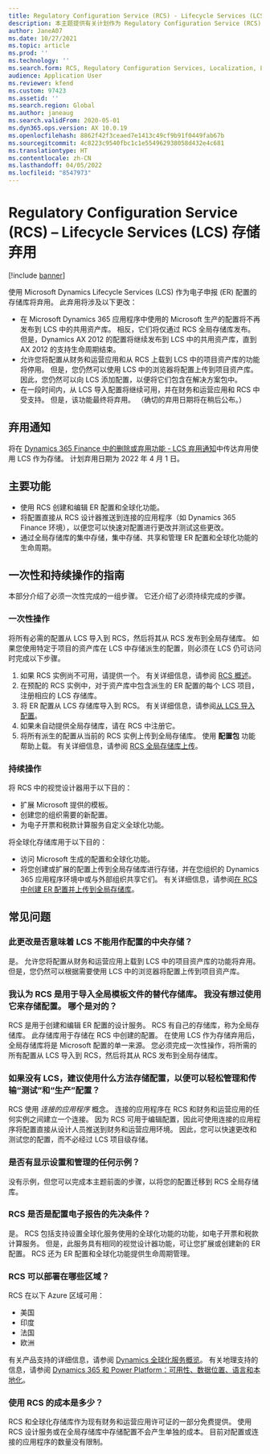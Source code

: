 ```yaml
---
title: Regulatory Configuration Service (RCS) - Lifecycle Services (LCS) 存储弃用
description: 本主题提供有关计划作为 Regulatory Configuration Service (RCS) 全局存储库推出的一部分的 Microsoft Dynamics Lifecycle Services (LCS) 存储弃用的信息。
author: JaneA07
ms.date: 10/27/2021
ms.topic: article
ms.prod: ''
ms.technology: ''
ms.search.form: RCS, Regulatory Configuration Services, Localization, LCS storage, LCS storage deprecation
audience: Application User
ms.reviewer: kfend
ms.custom: 97423
ms.assetid: ''
ms.search.region: Global
ms.author: janeaug
ms.search.validFrom: 2020-05-01
ms.dyn365.ops.version: AX 10.0.19
ms.openlocfilehash: 8862f42f3ceaed7e1413c49cf9b91f0449fab67b
ms.sourcegitcommit: 4c8223c9540fbc1c1e554962938058d432e4c681
ms.translationtype: HT
ms.contentlocale: zh-CN
ms.lasthandoff: 04/05/2022
ms.locfileid: "8547973"
---
```

# <a name="regulatory-configuration-service-rcs--lifecycle-services-lcs-storage-deprecation"></a>Regulatory Configuration Service (RCS) – Lifecycle Services (LCS) 存储弃用

[!include [banner](../includes/banner.md)]

使用 Microsoft Dynamics Lifecycle Services (LCS) 作为电子申报 (ER) 配置的存储库将弃用。 此弃用将涉及以下更改：

- 在 Microsoft Dynamics 365 应用程序中使用的 Microsoft 生产的配置将不再发布到 LCS 中的共用资产库。 相反，它们将仅通过 RCS 全局存储库发布。 但是，Dynamics AX 2012 的配置将继续发布到 LCS 中的共用资产库，直到 AX 2012 的支持生命周期结束。
- 允许您将配置从财务和运营应用和从 RCS 上载到 LCS 中的项目资产库的功能将停用。 但是，您仍然可以使用 LCS 中的浏览器将配置上传到项目资产库。 因此，您仍然可以向 LCS 添加配置，以便将它们包含在解决方案包中。
- 在一段时间内，从 LCS 导入配置将继续可用，并在财务和运营应用和 RCS 中受支持。 但是，该功能最终将弃用。 （确切的弃用日期将在稍后公布。）

## <a name="deprecation-notice"></a>弃用通知

将在 [Dynamics 365 Finance 中的删除或弃用功能 - LCS 弃用通知](../get-started/removed-deprecated-features-finance.md#features-removed-or-deprecated-in-the-finance-10017-release)中传达弃用使用 LCS 作为存储。 计划弃用日期为 2022 年 4 月 1 日。

## <a name="key-features"></a>主要功能

- 使用 RCS 创建和编辑 ER 配置和全球化功能。
- 将配置直接从 RCS 设计器推送到连接的应用程序（如 Dynamics 365 Finance 环境），以便您可以快速对配置进行更改并测试这些更改。
- 通过全局存储库的集中存储，集中存储、共享和管理 ER 配置和全球化功能的生命周期。

## <a name="guidance-for-one-time-and-ongoing-actions"></a>一次性和持续操作的指南

本部分介绍了必须一次性完成的一组步骤。 它还介绍了必须持续完成的步骤。

### <a name="one-time-action"></a>一次性操作

将所有必需的配置从 LCS 导入到 RCS，然后将其从 RCS 发布到全局存储库。 如果您使用特定于项目的资产库在 LCS 中存储派生的配置，则必须在 LCS 仍可访问时完成以下步骤。

1. 如果 RCS 实例尚不可用，请提供一个。 有关详细信息，请参阅 [RCS 概述](rcs-overview.md)。
2. 在预配的 RCS 实例中，对于资产库中包含派生的 ER 配置的每个 LCS 项目，注册相应的 LCS 存储库。
3. 将 ER 配置从 LCS 存储库导入到 RCS。 有关详细信息，请参阅[从 LCS 导入配置](/dynamics365/fin-ops-core/dev-itpro/analytics/tasks/er-import-configuration-lifecycle-services)。
4. 如果未自动提供全局存储库，请在 RCS 中注册它。
5. 将所有派生的配置从当前的 RCS 实例上传到全局存储库。 使用 **配置包** 功能帮助上载。 有关详细信息，请参阅 [RCS 全局存储库上传](rcs-global-repo-upload.md)。

### <a name="going-forward"></a>持续操作

将 RCS 中的视觉设计器用于以下目的：

- 扩展 Microsoft 提供的模板。
- 创建您的组织需要的新配置。
- 为电子开票和税款计算服务自定义全球化功能。

将全球化存储库用于以下目的：

- 访问 Microsoft 生成的配置和全球化功能。
- 将您创建或扩展的配置上传到全局存储库进行存储，并在您组织的 Dynamics 365 应用程序环境中或与外部组织共享它们。 有关详细信息，请参阅[在 RCS 中创建 ER 配置并上传到全局存储库](rcs-global-repo-upload.md)。

## <a name="frequently-asked-questions"></a>常见问题

### <a name="does-this-change-mean-that-lcs-cant-be-used-as-central-storage-for-configurations"></a>此更改是否意味着 LCS 不能用作配置的中央存储？

是。 允许您将配置从财务和运营应用上载到 LCS 中的项目资产库的功能将弃用。 但是，您仍然可以根据需要使用 LCS 中的浏览器将配置上传到项目资产库。

### <a name="i-thought-that-rcs-was-a-replacement-repository-for-importing-global-template-files-i-didnt-think-that-its-used-to-store-configurations-which-is-correct"></a>我认为 RCS 是用于导入全局模板文件的替代存储库。 我没有想过使用它来存储配置。 哪个是对的？

RCS 是用于创建和编辑 ER 配置的设计服务。 RCS 有自己的存储库，称为全局存储库。 此存储库用于存储在 RCS 中创建的配置。 在使用 LCS 作为存储弃用后，全局存储库将是 Microsoft 配置的单一来源。 您必须完成一次性操作，将所需的所有配置从 LCS 导入到 RCS，然后将其从 RCS 发布到全局存储库。

### <a name="without-lcs-what-is-the-suggested-way-to-store-configurations-so-that-test-and-production-configurations-can-easily-be-managed-and-transferred"></a>如果没有 LCS，建议使用什么方法存储配置，以便可以轻松管理和传输“测试”和“生产”配置？

RCS 使用 *连接的应用程序* 概念。 连接的应用程序在 RCS 和财务和运营应用的任何实例之间建立一个连接。 因为 RCS 可用于编辑配置，因此可使用连接的应用程序将配置直接从设计人员推送到财务和运营应用环境。 因此，您可以快速更改和测试您的配置，而不必经过 LCS 项目级存储。

### <a name="are-there-any-examples-that-show-the-setup-and-management"></a>是否有显示设置和管理的任何示例？

没有示例，但您可以完成本主题前面的步骤，以将您的配置迁移到 RCS 全局存储库。

### <a name="is-rcs-a-prerequisite-to-configure-electronic-reporting"></a>RCS 是否是配置电子报告的先决条件？

是。 RCS 包括支持设置全球化服务使用的全球化功能的功能，如电子开票和税款计算服务。 但是，此服务具有相同的视觉设计器功能，可让您扩展或创建新的 ER 配置。 RCS 还为 ER 配置和全球化功能提供生命周期管理。

### <a name="which-regions-can-rcs-be-deployed-in"></a>RCS 可以部署在哪些区域？

RCS 在以下 Azure 区域可用：

- 美国
- 印度
- 法国
- 欧洲

有关产品支持的详细信息，请参阅 [Dynamics 全球化服务概览](globalization-services-overview.md)。 有关地理支持的信息，请参阅 [Dynamics 365 和 Power Platform：可用性、数据位置、语言和本地化](https://aka.ms/rcs/D365Productavailabilityguide)。

### <a name="whats-the-cost-of-using-rcs"></a>使用 RCS 的成本是多少？

RCS 和全球化存储库作为现有财务和运营应用许可证的一部分免费提供。 使用 RCS 设计服务或在全局存储库中存储配置不会产生单独的成本。 目前对配置或连接的应用程序的数量没有限制。